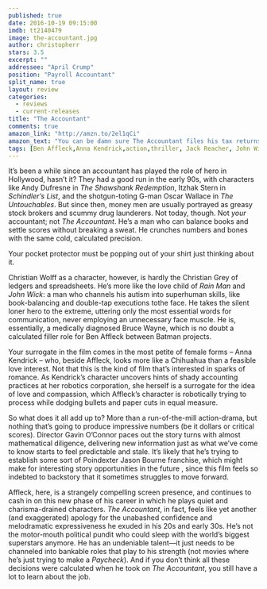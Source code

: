 ```yaml
---
published: true
date: 2016-10-19 09:15:00
imdb: tt2140479
image: the-accountant.jpg
author: christopherr
stars: 3.5
excerpt: ""
addressee: "April Crump"
position: "Payroll Accountant"
split_name: true
layout: review
categories: 
  - reviews
  - current-releases
title: "The Accountant"
comments: true
amazon_link: "http://amzn.to/2el1qCi"
amazon_text: "You can be damn sure The Accountant files his tax returns with this sexy."
tags: [Ben Affleck,Anna Kendrick,action,thriller, Jack Reacher, John Wick]
---
```

It’s been a while since an accountant has played the role of hero in Hollywood, hasn’t it? They had a good run in the early 90s, with characters like Andy Dufresne in _The Shawshank Redemption_, Itzhak Stern in _Schindler’s List_, and the shotgun-toting G-man Oscar Wallace in _The Untouchables_. But since then, money men are usually portrayed as greasy stock brokers and scummy drug launderers. Not today, though. Not _your_ accountant; not _The Accountant_. He’s a man who can balance books and settle scores without breaking a sweat. He crunches numbers and bones with the same cold, calculated precision. 

Your pocket protector must be popping out of your shirt just thinking about it.

Christian Wolff as a character, however, is hardly the Christian Grey of ledgers and spreadsheets. He’s more like the love child of _Rain Man_ and _John Wick_: a man who channels his autism into superhuman skills, like book-balancing and double-tap executions tothe face. He takes the silent loner hero to the extreme, uttering only the most essential words for communication, never employing an unnecessary face muscle. He is, essentially, a medically diagnosed Bruce Wayne, which is no doubt a calculated filler role for Ben Affleck between Batman projects. 

Your surrogate in the film comes in the most petite of female forms – Anna Kendrick – who, beside Affleck, looks more like a Chihuahua than a feasible love interest. Not that this is the kind of film that’s interested in sparks of romance. As Kendrick’s character uncovers hints of shady accounting practices at her robotics corporation, she herself is a surrogate for the idea of love and compassion, which Affleck’s character is robotically trying to process while dodging bullets and paper cuts in equal measure. 

So what does it all add up to? More than a run-of-the-mill action-drama, but nothing that’s going to produce impressive numbers (be it dollars or critical scores). Director Gavin O’Connor paces out the story turns with almost mathematical diligence, delivering new information just as what we’ve come to know starts to feel predictable and stale. It’s likely that he’s trying to establish some sort of Poindexter Jason Bourne franchise, which might make for interesting story opportunities in the future , since this film feels so indebted to backstory that it sometimes struggles to move forward.   

Affleck, here, is a strangely compelling screen presence, and continues to cash in on this new phase of his career in which he plays quiet and charisma-drained characters. _The Accountant_, in fact, feels like yet another (and exaggerated) apology for the unabashed confidence and melodramatic expressiveness he exuded in his 20s and early 30s. He’s not the motor-mouth political pundit who could sleep with the world’s biggest superstars anymore. He has an undeniable talent—it just needs to be channeled into bankable roles that play to his strength (not movies where he’s just trying to make a _Paycheck_). And if you don’t think all these decisions were calculated when he took on _The Accountant_, you still have a lot to learn about the job.
